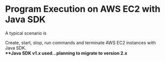 # Program Execution on AWS EC2 with Java SDK
A typical scenario is

Create, start, stop, run commands and terminate AWS EC2 instances with Java SDK.<br>
<b>**Java SDK v1.x used...planning to migrate to version 2.x</b>
